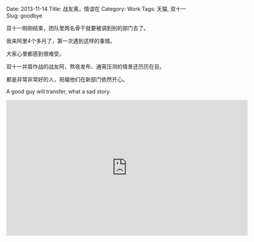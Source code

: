 Date: 2013-11-14
Title: 战友离，情谊在
Category: Work
Tags: 天猫, 双十一
Slug: goodbye

双十一刚刚结束，团队里两名骨干就要被调到别的部门去了。

我来阿里4个多月了，第一次遇到这样的事情。

大家心里都感到很难受。

双十一并肩作战的战友阿，熬夜发布、通宵压测的情景还历历在目。

都是非常非常好的人，祝福他们在新部门依然开心。

A good guy will transfer, what a sad story.

<iframe height=360 width=640 src="http://static.youku.com/v/swf/qplayer.swf?VideoIDS=XMzk1NDAzMDQ=&embedid=-&showAd=0&isAutoPlay=true" frameborder=0 quality="best" allowfullscreen></iframe>